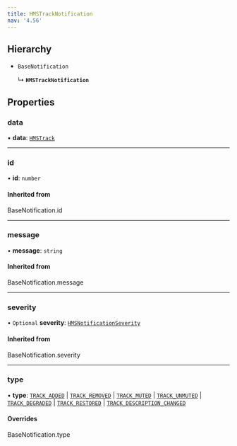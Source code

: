 ```yaml
---
title: HMSTrackNotification
nav: '4.56'
---
```


## Hierarchy

- `BaseNotification`

  ↳ **`HMSTrackNotification`**

## Properties

### data

• **data**: [`HMSTrack`](/api-reference/javascript/v2/home/content#hmstrack)

---

### id

• **id**: `number`

#### Inherited from

BaseNotification.id

---

### message

• **message**: `string`

#### Inherited from

BaseNotification.message

---

### severity

• `Optional` **severity**: [`HMSNotificationSeverity`](/api-reference/javascript/v2/enums/HMSNotificationSeverity)

#### Inherited from

BaseNotification.severity

---

### type

• **type**: [`TRACK_ADDED`](/api-reference/javascript/v2/enums/HMSNotificationTypes#track_added) \| [`TRACK_REMOVED`](/api-reference/javascript/v2/enums/HMSNotificationTypes#track_removed) \| [`TRACK_MUTED`](/api-reference/javascript/v2/enums/HMSNotificationTypes#track_muted) \| [`TRACK_UNMUTED`](/api-reference/javascript/v2/enums/HMSNotificationTypes#track_unmuted) \| [`TRACK_DEGRADED`](/api-reference/javascript/v2/enums/HMSNotificationTypes#track_degraded) \| [`TRACK_RESTORED`](/api-reference/javascript/v2/enums/HMSNotificationTypes#track_restored) \| [`TRACK_DESCRIPTION_CHANGED`](/api-reference/javascript/v2/enums/HMSNotificationTypes#track_description_changed)

#### Overrides

BaseNotification.type
